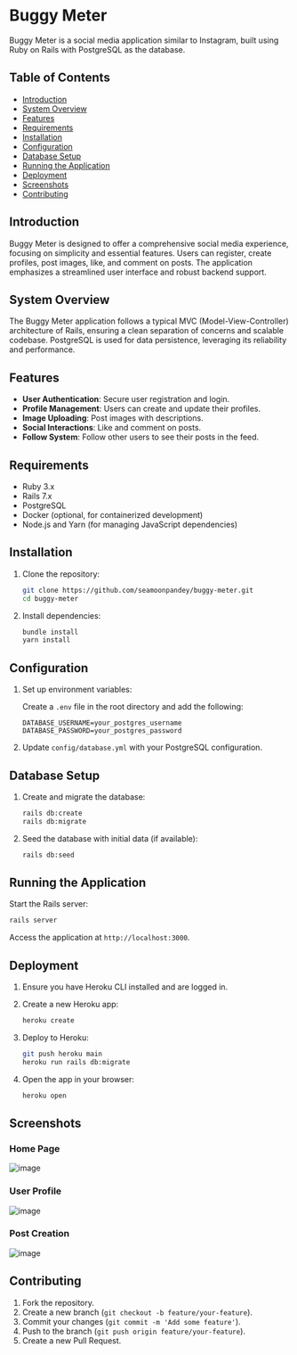 # Buggy Meter

Buggy Meter is a social media application similar to Instagram, built using Ruby on Rails with PostgreSQL as the database.

## Table of Contents

- [Introduction](#introduction)
- [System Overview](#system-overview)
- [Features](#features)
- [Requirements](#requirements)
- [Installation](#installation)
- [Configuration](#configuration)
- [Database Setup](#database-setup)
- [Running the Application](#running-the-application)
- [Deployment](#deployment)
- [Screenshots](#screenshots)
- [Contributing](#contributing)

## Introduction

Buggy Meter is designed to offer a comprehensive social media experience, focusing on simplicity and essential features. Users can register, create profiles, post images, like, and comment on posts. The application emphasizes a streamlined user interface and robust backend support.

## System Overview

The Buggy Meter application follows a typical MVC (Model-View-Controller) architecture of Rails, ensuring a clean separation of concerns and scalable codebase. PostgreSQL is used for data persistence, leveraging its reliability and performance.

## Features

- **User Authentication**: Secure user registration and login.
- **Profile Management**: Users can create and update their profiles.
- **Image Uploading**: Post images with descriptions.
- **Social Interactions**: Like and comment on posts.
- **Follow System**: Follow other users to see their posts in the feed.

## Requirements

- Ruby 3.x
- Rails 7.x
- PostgreSQL
- Docker (optional, for containerized development)
- Node.js and Yarn (for managing JavaScript dependencies)

## Installation

1. Clone the repository:

    ```bash
    git clone https://github.com/seamoonpandey/buggy-meter.git
    cd buggy-meter
    ```

2. Install dependencies:

    ```bash
    bundle install
    yarn install
    ```

## Configuration

1. Set up environment variables:

    Create a `.env` file in the root directory and add the following:

    ```plaintext
    DATABASE_USERNAME=your_postgres_username
    DATABASE_PASSWORD=your_postgres_password
    ```

2. Update `config/database.yml` with your PostgreSQL configuration.

## Database Setup

1. Create and migrate the database:

    ```bash
    rails db:create
    rails db:migrate
    ```

2. Seed the database with initial data (if available):

    ```bash
    rails db:seed
    ```

## Running the Application

Start the Rails server:

```bash
rails server
```

Access the application at `http://localhost:3000`.

## Deployment

1. Ensure you have Heroku CLI installed and are logged in.

2. Create a new Heroku app:

    ```bash
    heroku create
    ```

3. Deploy to Heroku:

    ```bash
    git push heroku main
    heroku run rails db:migrate
    ```

4. Open the app in your browser:

    ```bash
    heroku open
    ```

## Screenshots

### Home Page
![image](https://github.com/user-attachments/assets/8b8e766c-2fbb-4c85-9b58-f69344c81239)


### User Profile
![image](https://github.com/user-attachments/assets/9a396962-e8b0-4dcb-ba00-1070aa0e28ee)


### Post Creation
![image](https://github.com/user-attachments/assets/aa9b89b4-92bd-429d-b2d2-73a255a8ff1f)

## Contributing

1. Fork the repository.
2. Create a new branch (`git checkout -b feature/your-feature`).
3. Commit your changes (`git commit -m 'Add some feature'`).
4. Push to the branch (`git push origin feature/your-feature`).
5. Create a new Pull Request.
